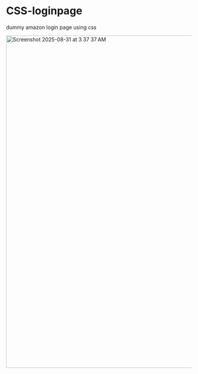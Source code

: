 # CSS-loginpage

dummy amazon login page using css

<img width="1440" height="900" alt="Screenshot 2025-08-31 at 3 37 37 AM" src="https://github.com/user-attachments/assets/b5122796-f453-4534-ab95-c4e97bc895f1" />
